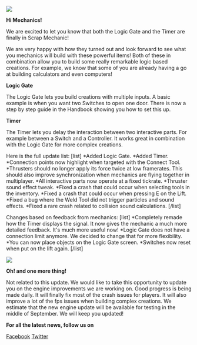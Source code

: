 ![](http://i.imgur.com/FyvelEV.gif)

**Hi Mechanics!**


We are excited to let you know that both the Logic Gate and the Timer are finally in Scrap Mechanic!

We are very happy with how they turned out and look forward to see what you mechanics will build with these powerful items!
Both of these in combination allow you to build some really remarkable logic based creations. For example, we know that some of you are already having a go at building calculators and even computers!

**Logic Gate** 

The Logic Gate lets you build creations with multiple inputs. A basic example is when you want two Switches to open one door. There is now a step by step guide in the Handbook showing you how to set this up.

**Timer** 

The Timer lets you delay the interaction between two interactive parts. For example between a Switch and a Controller. It works great in combination with the Logic Gate for more complex creations. 

Here is the full update list:
[list]
*Added Logic Gate.
*Added Timer.
*Connection points now highlight when targeted with the Connect Tool.
*Thrusters should no longer apply its force twice at low framerates. This should also improve synchronization when mechanics are flying together in multiplayer.
*All interactive parts now operate at a fixed tickrate.
*Thruster sound effect tweak.
*Fixed a crash that could occur when selecting tools in the inventory.
*Fixed a crash that could occur when pressing E on the Lift.
*Fixed a bug where the Weld Tool did not trigger particles and sound effects.
*Fixed a rare crash related to collision sound calculations.
[/list]

Changes based on feedback from mechanics:
[list]
*Completely remade how the Timer displays the signal. It now gives the mechanic a much more detailed feedback. It's much more useful now!
*Logic Gate does not have a connection limit anymore. We decided to change that for more flexibility.
*You can now place objects on the Logic Gate screen.
*Switches now reset when put on the lift again.
[/list]

![](http://i.imgur.com/fLpIkYm.gif)

**Oh! and one more thing!**

Not related to this update. We would like to take this opportunity to update you on the engine improvements we are working on. Good progress is being made daily. It will finally fix most of the crash issues for players. It will also improve a lot of the fps issues when building complex creations. We estimate that the new engine update will be available for testing in the middle of September. We will keep you updated! 

**For all the latest news, follow us on** 

[Facebook](https://www.facebook.com/scrapmechanic/)
[Twitter](https://twitter.com/ScrapMechanic)

